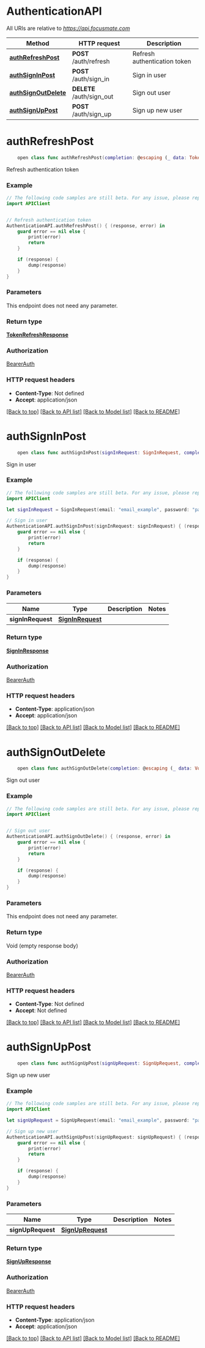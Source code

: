 # AuthenticationAPI

All URIs are relative to *https://api.focusmate.com*

Method | HTTP request | Description
------------- | ------------- | -------------
[**authRefreshPost**](AuthenticationAPI.md#authrefreshpost) | **POST** /auth/refresh | Refresh authentication token
[**authSignInPost**](AuthenticationAPI.md#authsigninpost) | **POST** /auth/sign_in | Sign in user
[**authSignOutDelete**](AuthenticationAPI.md#authsignoutdelete) | **DELETE** /auth/sign_out | Sign out user
[**authSignUpPost**](AuthenticationAPI.md#authsignuppost) | **POST** /auth/sign_up | Sign up new user


# **authRefreshPost**
```swift
    open class func authRefreshPost(completion: @escaping (_ data: TokenRefreshResponse?, _ error: Error?) -> Void)
```

Refresh authentication token

### Example
```swift
// The following code samples are still beta. For any issue, please report via http://github.com/OpenAPITools/openapi-generator/issues/new
import APIClient


// Refresh authentication token
AuthenticationAPI.authRefreshPost() { (response, error) in
    guard error == nil else {
        print(error)
        return
    }

    if (response) {
        dump(response)
    }
}
```

### Parameters
This endpoint does not need any parameter.

### Return type

[**TokenRefreshResponse**](TokenRefreshResponse.md)

### Authorization

[BearerAuth](../README.md#BearerAuth)

### HTTP request headers

 - **Content-Type**: Not defined
 - **Accept**: application/json

[[Back to top]](#) [[Back to API list]](../README.md#documentation-for-api-endpoints) [[Back to Model list]](../README.md#documentation-for-models) [[Back to README]](../README.md)

# **authSignInPost**
```swift
    open class func authSignInPost(signInRequest: SignInRequest, completion: @escaping (_ data: SignInResponse?, _ error: Error?) -> Void)
```

Sign in user

### Example
```swift
// The following code samples are still beta. For any issue, please report via http://github.com/OpenAPITools/openapi-generator/issues/new
import APIClient

let signInRequest = SignInRequest(email: "email_example", password: "password_example") // SignInRequest | 

// Sign in user
AuthenticationAPI.authSignInPost(signInRequest: signInRequest) { (response, error) in
    guard error == nil else {
        print(error)
        return
    }

    if (response) {
        dump(response)
    }
}
```

### Parameters

Name | Type | Description  | Notes
------------- | ------------- | ------------- | -------------
 **signInRequest** | [**SignInRequest**](SignInRequest.md) |  | 

### Return type

[**SignInResponse**](SignInResponse.md)

### Authorization

[BearerAuth](../README.md#BearerAuth)

### HTTP request headers

 - **Content-Type**: application/json
 - **Accept**: application/json

[[Back to top]](#) [[Back to API list]](../README.md#documentation-for-api-endpoints) [[Back to Model list]](../README.md#documentation-for-models) [[Back to README]](../README.md)

# **authSignOutDelete**
```swift
    open class func authSignOutDelete(completion: @escaping (_ data: Void?, _ error: Error?) -> Void)
```

Sign out user

### Example
```swift
// The following code samples are still beta. For any issue, please report via http://github.com/OpenAPITools/openapi-generator/issues/new
import APIClient


// Sign out user
AuthenticationAPI.authSignOutDelete() { (response, error) in
    guard error == nil else {
        print(error)
        return
    }

    if (response) {
        dump(response)
    }
}
```

### Parameters
This endpoint does not need any parameter.

### Return type

Void (empty response body)

### Authorization

[BearerAuth](../README.md#BearerAuth)

### HTTP request headers

 - **Content-Type**: Not defined
 - **Accept**: Not defined

[[Back to top]](#) [[Back to API list]](../README.md#documentation-for-api-endpoints) [[Back to Model list]](../README.md#documentation-for-models) [[Back to README]](../README.md)

# **authSignUpPost**
```swift
    open class func authSignUpPost(signUpRequest: SignUpRequest, completion: @escaping (_ data: SignUpResponse?, _ error: Error?) -> Void)
```

Sign up new user

### Example
```swift
// The following code samples are still beta. For any issue, please report via http://github.com/OpenAPITools/openapi-generator/issues/new
import APIClient

let signUpRequest = SignUpRequest(email: "email_example", password: "password_example", passwordConfirmation: "passwordConfirmation_example", name: "name_example") // SignUpRequest | 

// Sign up new user
AuthenticationAPI.authSignUpPost(signUpRequest: signUpRequest) { (response, error) in
    guard error == nil else {
        print(error)
        return
    }

    if (response) {
        dump(response)
    }
}
```

### Parameters

Name | Type | Description  | Notes
------------- | ------------- | ------------- | -------------
 **signUpRequest** | [**SignUpRequest**](SignUpRequest.md) |  | 

### Return type

[**SignUpResponse**](SignUpResponse.md)

### Authorization

[BearerAuth](../README.md#BearerAuth)

### HTTP request headers

 - **Content-Type**: application/json
 - **Accept**: application/json

[[Back to top]](#) [[Back to API list]](../README.md#documentation-for-api-endpoints) [[Back to Model list]](../README.md#documentation-for-models) [[Back to README]](../README.md)

